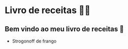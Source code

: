 # Livro de receitas :man_cook:

## Bem vindo ao meu livro de receitas :cookie:

- Strogonoff de frango

  

